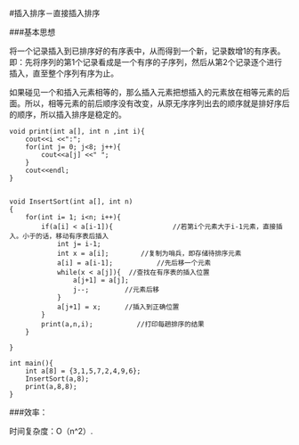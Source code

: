 #插入排序－直接插入排序

###基本思想

将一个记录插入到已排序好的有序表中，从而得到一个新，记录数增1的有序表。即：先将序列的第1个记录看成是一个有序的子序列，然后从第2个记录逐个进行插入，直至整个序列有序为止。

如果碰见一个和插入元素相等的，那么插入元素把想插入的元素放在相等元素的后面。所以，相等元素的前后顺序没有改变，从原无序序列出去的顺序就是排好序后的顺序，所以插入排序是稳定的。
	
	
	void print(int a[], int n ,int i){  
	    cout<<i <<":";  
	    for(int j= 0; j<8; j++){  
	        cout<<a[j] <<" ";  
	    }  
	    cout<<endl;  
	}  
	  
	  
	void InsertSort(int a[], int n)  
	{  
	    for(int i= 1; i<n; i++){  
	        if(a[i] < a[i-1]){               //若第i个元素大于i-1元素，直接插入。小于的话，移动有序表后插入  
	            int j= i-1;   
	            int x = a[i];        //复制为哨兵，即存储待排序元素  
	            a[i] = a[i-1];           //先后移一个元素  
	            while(x < a[j]){  //查找在有序表的插入位置  
	                a[j+1] = a[j];  
	                j--;         //元素后移  
	            }  
	            a[j+1] = x;      //插入到正确位置  
	        }  
	        print(a,n,i);           //打印每趟排序的结果  
	    }  
	      
	}  
	  
	int main(){  
	    int a[8] = {3,1,5,7,2,4,9,6};  
	    InsertSort(a,8);  
	    print(a,8,8);  
	}  
	
	
###效率：

时间复杂度：O（n^2）.